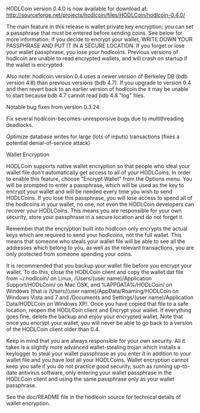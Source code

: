 HODLCoin version 0.4.0 is now available for download at:
http://sourceforge.net/projects/hodlcoin/files/HODLCoin/hodlcoin-0.4.0/

The main feature in this release is wallet private key encryption;
you can set a passphrase that must be entered before sending coins.
See below for more information; if you decide to encrypt your wallet,
WRITE DOWN YOUR PASSPHRASE AND PUT IT IN A SECURE LOCATION. If you
forget or lose your wallet passphrase, you lose your hodlcoins.
Previous versions of hodlcoin are unable to read encrypted wallets,
and will crash on startup if the wallet is encrypted.

Also note: hodlcoin version 0.4 uses a newer version of Berkeley DB
(bdb version 4.8) than previous versions (bdb 4.7). If you upgrade
to version 0.4 and then revert back to an earlier version of hodlcoin
the it may be unable to start because bdb 4.7 cannot read bdb 4.8
"log" files.


Notable bug fixes from version 0.3.24:

Fix several hodlcoin-becomes-unresponsive bugs due to multithreading
deadlocks.

Optimize database writes for large (lots of inputs) transactions
(fixes a potential denial-of-service attack)


Wallet Encryption

HODLCoin supports native wallet encryption so that people who steal your
wallet file don't automatically get access to all of your HODLCoins.
In order to enable this feature, choose "Encrypt Wallet" from the
Options menu.  You will be prompted to enter a passphrase, which
will be used as the key to encrypt your wallet and will be needed
every time you wish to send HODLCoins.  If you lose this passphrase,
you will lose access to spend all of the hodlcoins in your wallet,
no one, not even the HODLCoin developers can recover your HODLCoins.
This means you are responsible for your own security, store your
passphrase in a secure location and do not forget it.

Remember that the encryption built into hodlcoin only encrypts the
actual keys which are required to send your hodlcoins, not the full
wallet.  This means that someone who steals your wallet file will
be able to see all the addresses which belong to you, as well as the
relevant transactions, you are only protected from someone spending
your coins.

It is recommended that you backup your wallet file before you
encrypt your wallet.  To do this, close the HODLCoin client and
copy the wallet.dat file from ~/.hodlcoin/ on Linux, /Users/(user
name)/Application Support/HODLCoin/ on Mac OSX, and %APPDATA%/HODLCoin/
on Windows (that is /Users/(user name)/AppData/Roaming/HODLCoin on
Windows Vista and 7 and /Documents and Settings/(user name)/Application
Data/HODLCoin on Windows XP).  Once you have copied that file to a
safe location, reopen the HODLCoin client and Encrypt your wallet.
If everything goes fine, delete the backup and enjoy your encrypted
wallet.  Note that once you encrypt your wallet, you will never be
able to go back to a version of the HODLCoin client older than 0.4.

Keep in mind that you are always responsible for your own security.
All it takes is a slightly more advanced wallet-stealing trojan which
installs a keylogger to steal your wallet passphrase as you enter it
in addition to your wallet file and you have lost all your HODLCoins.
Wallet encryption cannot keep you safe if you do not practice
good security, such as running up-to-date antivirus software, only
entering your wallet passphrase in the HODLCoin client and using the
same passphrase only as your wallet passphrase.

See the doc/README file in the hodlcoin source for technical details
of wallet encryption.
